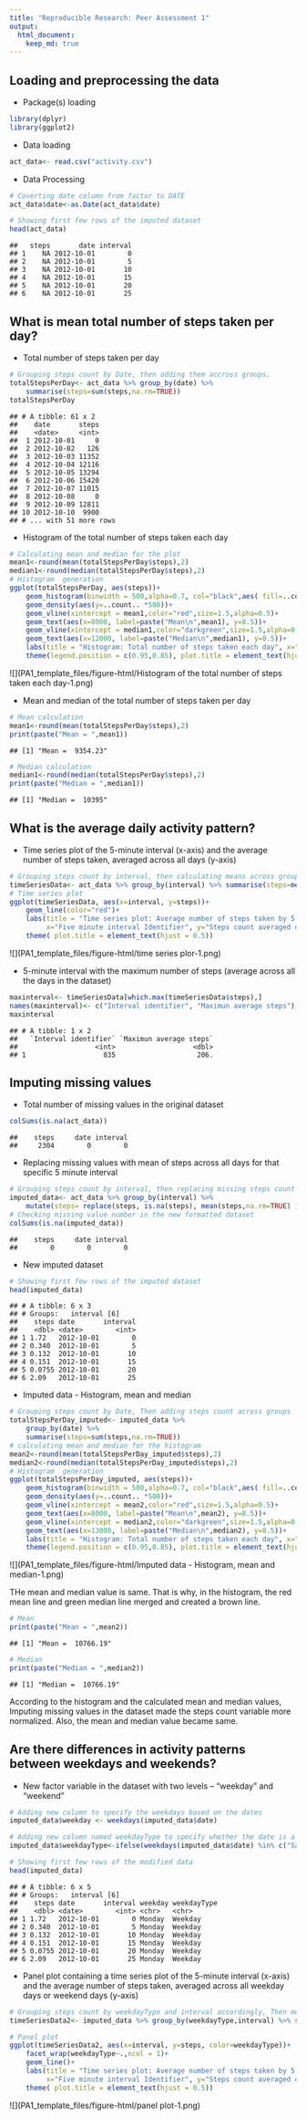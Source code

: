 ```yaml
---
title: "Reproducible Research: Peer Assessment 1"
output: 
  html_document:
    keep_md: true
---
```





## Loading and preprocessing the data
- Package(s) loading

```r
library(dplyr)
library(ggplot2)
```

- Data loading

```r
act_data<- read.csv("activity.csv")
```

- Data Processing

```r
# Coverting date column from factor to DATE
act_data$date<-as.Date(act_data$date)

# Showing first few rows of the imputed dataset
head(act_data)
```

```
##   steps       date interval
## 1    NA 2012-10-01        0
## 2    NA 2012-10-01        5
## 3    NA 2012-10-01       10
## 4    NA 2012-10-01       15
## 5    NA 2012-10-01       20
## 6    NA 2012-10-01       25
```

## What is mean total number of steps taken per day?

- Total number of steps taken per day

```r
# Grouping steps count by Date, then adding them accross groups.
totalStepsPerDay<- act_data %>% group_by(date) %>%
    summarise(steps=sum(steps,na.rm=TRUE))
totalStepsPerDay
```

```
## # A tibble: 61 x 2
##    date       steps
##    <date>     <int>
##  1 2012-10-01     0
##  2 2012-10-02   126
##  3 2012-10-03 11352
##  4 2012-10-04 12116
##  5 2012-10-05 13294
##  6 2012-10-06 15420
##  7 2012-10-07 11015
##  8 2012-10-08     0
##  9 2012-10-09 12811
## 10 2012-10-10  9900
## # ... with 51 more rows
```

- Histogram of the total number of steps taken each day


```r
# Calculating mean and median for the plot
mean1<-round(mean(totalStepsPerDay$steps),2)
median1<-round(median(totalStepsPerDay$steps),2)
# Histogram  generation
ggplot(totalStepsPerDay, aes(steps))+
    geom_histogram(binwidth = 500,alpha=0.7, col="black",aes( fill=..count..,))+
    geom_density(aes(y=..count.. *500))+
    geom_vline(xintercept = mean1,color="red",size=1.5,alpha=0.5)+
    geom_text(aes(x=8000, label=paste("Mean\n",mean1), y=8.5))+
    geom_vline(xintercept = median1,color="darkgreen",size=1.5,alpha=0.5)+
    geom_text(aes(x=12000, label=paste("Median\n",median1), y=8.5))+
    labs(title = "Histogram: Total number of steps taken each day", x="Daily steps", y="Frequency")+
    theme(legend.position = c(0.95,0.85), plot.title = element_text(hjust = 0.5))
```

![](PA1_template_files/figure-html/Histogram of the total number of steps taken each day-1.png)<!-- -->

- Mean and median of the total number of steps taken per day

```r
# Mean calculation
mean1<-round(mean(totalStepsPerDay$steps),2)
print(paste("Mean = ",mean1))
```

```
## [1] "Mean =  9354.23"
```

```r
# Median calculation
median1<-round(median(totalStepsPerDay$steps),2)
print(paste("Median = ",median1))
```

```
## [1] "Median =  10395"
```

## What is the average daily activity pattern?
- Time series plot of the 5-minute interval (x-axis) and the average number of steps taken, averaged across all days (y-axis)

```r
# Grouping steps count by interval, then calculating means across groups
timeSeriesData<- act_data %>% group_by(interval) %>% summarise(steps=mean(steps,na.rm=TRUE))
# Time series plot
ggplot(timeSeriesData, aes(x=interval, y=steps))+
    geom_line(color="red")+
    labs(title = "Time series plot: Average number of steps taken by 5 Minute interval ",
         x="Five minute interval Identifier", y="Steps count averaged over all days")+
    theme( plot.title = element_text(hjust = 0.5))
```

![](PA1_template_files/figure-html/time series plor-1.png)<!-- -->

- 5-minute interval with the maximum number of steps (average across all the days in the dataset)

```r
maxinterval<- timeSeriesData[which.max(timeSeriesData$steps),]
names(maxinterval)<- c("Interval identifier", "Maximun average steps")
maxinterval
```

```
## # A tibble: 1 x 2
##   `Interval identifier` `Maximun average steps`
##                   <int>                   <dbl>
## 1                   835                    206.
```

## Imputing missing values
-  Total number of missing values in the original dataset 

```r
colSums(is.na(act_data))
```

```
##    steps     date interval 
##     2304        0        0
```

- Replacing missing values with mean of steps across all days for that specific 5 minute interval

```r
# Grouping steps count by interval, then replacing missing steps count value with mean of steps across all days for that specific 5 minute interval
imputed_data<- act_data %>% group_by(interval) %>% 
    mutate(steps= replace(steps, is.na(steps), mean(steps,na.rm=TRUE) ))
# Checking missing value number in the new formatted dataset
colSums(is.na(imputed_data))
```

```
##    steps     date interval 
##        0        0        0
```

- New imputed dataset

```r
# Showing first few rows of the imputed dataset
head(imputed_data)
```

```
## # A tibble: 6 x 3
## # Groups:   interval [6]
##    steps date       interval
##    <dbl> <date>        <int>
## 1 1.72   2012-10-01        0
## 2 0.340  2012-10-01        5
## 3 0.132  2012-10-01       10
## 4 0.151  2012-10-01       15
## 5 0.0755 2012-10-01       20
## 6 2.09   2012-10-01       25
```

- Imputed data - Histogram, mean and median

```r
# Grouping steps count by Date, Then adding steps count across groups
totalStepsPerDay_imputed<- imputed_data %>%
    group_by(date) %>%
    summarise(steps=sum(steps,na.rm=TRUE))
# calculating mean and median for the histogram
mean2<-round(mean(totalStepsPerDay_imputed$steps),2)
median2<-round(median(totalStepsPerDay_imputed$steps),2)
# Histogram  generation
ggplot(totalStepsPerDay_imputed, aes(steps))+
    geom_histogram(binwidth = 500,alpha=0.7, col="black",aes( fill=..count..,))+
    geom_density(aes(y=..count.. *500))+
    geom_vline(xintercept = mean2,color="red",size=1.5,alpha=0.5)+
    geom_text(aes(x=8000, label=paste("Mean\n",mean2), y=8.5))+
    geom_vline(xintercept = median2,color="darkgreen",size=1.5,alpha=0.5)+
    geom_text(aes(x=13000, label=paste("Median\n",median2), y=8.5))+
    labs(title = "Histogram: Total number of steps taken each day", x="Daily steps", y="Frequency")+
    theme(legend.position = c(0.95,0.85), plot.title = element_text(hjust = 0.5))
```

![](PA1_template_files/figure-html/Imputed data - Histogram, mean and median-1.png)<!-- -->

THe mean and median value is same. That is why, in the histogram, the red mean line and green median line merged and created a brown line.  


```r
# Mean 
print(paste("Mean = ",mean2))
```

```
## [1] "Mean =  10766.19"
```

```r
# Median
print(paste("Median = ",median2))
```

```
## [1] "Median =  10766.19"
```

According to the histogram and the calculated mean and median values, Imputing missing values in the dataset made the steps count variable more normalized. Also, the mean and median value became same.

## Are there differences in activity patterns between weekdays and weekends?
- New factor variable in the dataset with two levels – “weekday” and “weekend” 

```r
# Adding new column to specify the weekdays based on the dates
imputed_data$weekday <- weekdays(imputed_data$date)

# Adding new column named weekdayType to specify whether the date is a weekday or a weekend
imputed_data$weekdayType<-ifelse(weekdays(imputed_data$date) %in% c("Saturday","Sunday"), "Weekend", "Weekday")

# Showing first few rows of the modified data 
head(imputed_data)
```

```
## # A tibble: 6 x 5
## # Groups:   interval [6]
##    steps date       interval weekday weekdayType
##    <dbl> <date>        <int> <chr>   <chr>      
## 1 1.72   2012-10-01        0 Monday  Weekday    
## 2 0.340  2012-10-01        5 Monday  Weekday    
## 3 0.132  2012-10-01       10 Monday  Weekday    
## 4 0.151  2012-10-01       15 Monday  Weekday    
## 5 0.0755 2012-10-01       20 Monday  Weekday    
## 6 2.09   2012-10-01       25 Monday  Weekday
```

- Panel plot containing a time series plot of the 5-minute interval (x-axis) and the average number of steps taken, averaged across all weekday days or weekend days (y-axis)


```r
# Grouping steps count by weekdayType and interval accordingly, Then mean of steps count across groups
timeSeriesData2<- imputed_data %>% group_by(weekdayType,interval) %>% summarise(steps = mean(steps, na.rm=TRUE))

# Panel plot
ggplot(timeSeriesData2, aes(x=interval, y=steps, color=weekdayType))+
    facet_wrap(weekdayType~.,ncol = 1)+
    geom_line()+
    labs(title = "Time series plot: Average number of steps taken by 5 Minute interval ",
         x="Five minute interval Identifier", y="Steps count averaged over all days")+
    theme( plot.title = element_text(hjust = 0.5))
```

![](PA1_template_files/figure-html/panel plot-1.png)<!-- -->


